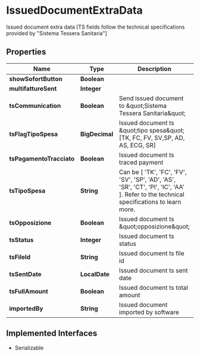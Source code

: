 

# IssuedDocumentExtraData

Issued document extra data [TS fields follow the technical specifications provided by \"Sistema Tessera Sanitaria\"]

## Properties

| Name | Type | Description | Notes |
|------------ | ------------- | ------------- | -------------|
|**showSofortButton** | **Boolean** |  |  [optional] |
|**multifattureSent** | **Integer** |  |  [optional] |
|**tsCommunication** | **Boolean** | Send issued document to \&quot;Sistema Tessera Sanitaria\&quot; |  [optional] |
|**tsFlagTipoSpesa** | **BigDecimal** | Issued document ts \&quot;tipo spesa\&quot; [TK, FC, FV, SV,SP, AD, AS, ECG, SR] |  [optional] |
|**tsPagamentoTracciato** | **Boolean** | Issued document ts traced payment |  [optional] |
|**tsTipoSpesa** | **String** | Can be [ &#39;TK&#39;, &#39;FC&#39;, &#39;FV&#39;, &#39;SV&#39;, &#39;SP&#39;, &#39;AD&#39;, &#39;AS&#39;, &#39;SR&#39;, &#39;CT&#39;, &#39;PI&#39;, &#39;IC&#39;, &#39;AA&#39; ]. Refer to the technical specifications to learn more. |  [optional] |
|**tsOpposizione** | **Boolean** | Issued document ts \&quot;opposizione\&quot; |  [optional] |
|**tsStatus** | **Integer** | Issued document ts status |  [optional] |
|**tsFileId** | **String** | Issued document ts file id |  [optional] |
|**tsSentDate** | **LocalDate** | Issued document ts sent date |  [optional] |
|**tsFullAmount** | **Boolean** | Issued document ts total amount |  [optional] |
|**importedBy** | **String** | Issued document imported by software |  [optional] |


## Implemented Interfaces

* Serializable


